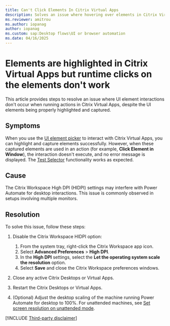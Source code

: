 ```yaml
---
title: Can't Click Elements In Citrix Virtual Apps
description: Solves an issue where hovering over elements in Citrix Virtual Apps works but clicking the elements during runtime don't work.
ms.reviewer: amitrou
ms.author: iopanag
author: iopanag
ms.custom: sap:Desktop flows\UI or browser automation
ms.date: 04/16/2025
---
```

# Elements are highlighted in Citrix Virtual Apps but runtime clicks on the elements don't work 

This article provides steps to resolve an issue where UI element interactions don't occur when running actions in Citrix Virtual Apps, despite the UI elements being properly highlighted and captured.

## Symptoms

When you use the [UI element picker](/power-automate/desktop-flows/ui-elements#ui-elements-types) to interact with Citrix Virtual Apps, you can highlight and capture elements successfully. However, when these captured elements are used in an action (for example, **Click Element in Window**), the interaction doesn't execute, and no error message is displayed. The [Test Selector](/power-automate/desktop-flows/test-selectors) functionality works as expected.

## Cause

The Citrix Workspace High DPI (HIDPI) settings may interfere with Power Automate for desktop interactions. This issue is commonly observed in setups involving multiple monitors.

## Resolution

To solve this issue, follow these steps:

1. Disable the Citrix Workspace HIDPI option:

    1. From the system tray, right-click the Citrix Workspace app icon.
    1. Select **Advanced Preferences** > **High DPI**.
    1. In the **High DPI** settings, select the **Let the operating system scale the resolution** option.
    1. Select **Save** and close the Citrix Workspace preferences windows.

1. Close any active Citrix Desktops or Virtual Apps.
1. Restart the Citrix Desktops or Virtual Apps.

1. (Optional) Adjust the desktop scaling of the machine running Power Automate for desktop to 100%. For unattended machines, see [Set screen resolution on unattended mode](/power-automate/desktop-flows/how-to/set-screen-resolution-unattended-mode).

[!INCLUDE [Third-party disclaimer](../../../../includes/third-party-disclaimer.md)]
